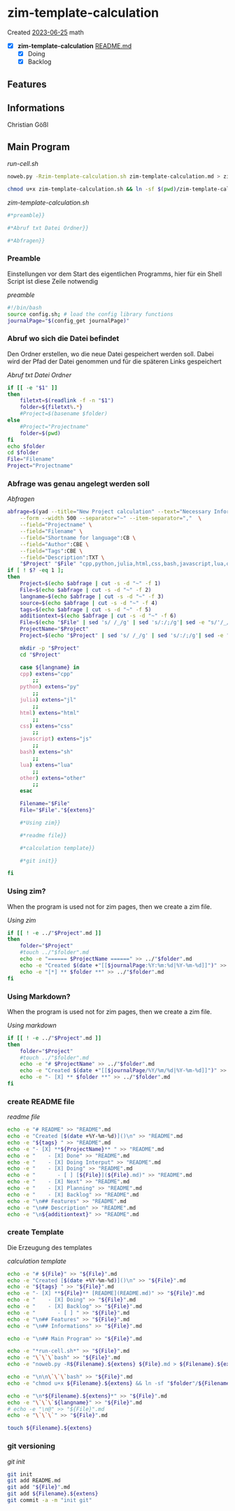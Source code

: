 # zim-template-calculation
Created [2023-06-25]()
math
- [X] **zim-template-calculation** [README.md](README.md)
    - [X] Doing
    - [X] Backlog

## Features



## Informations
 Christian Gößl


## Main Program

*run-cell.sh*
```bash
noweb.py -Rzim-template-calculation.sh zim-template-calculation.md > zim-template-calculation.sh && echo 'fertig'
```


```bash
chmod u+x zim-template-calculation.sh && ln -sf $(pwd)/zim-template-calculation.sh ~/.local/bin/zim-template-calculation.sh && echo 'fertig'
 ```



*zim-template-calculation.sh*
```bash
#*preamble}}

#*Abruf txt Datei Ordner}}

#*Abfragen}}

```

### Preamble

Einstellungen vor dem Start des eigentlichen Programms, hier für ein Shell Script ist diese Zeile notwendig

*preamble*
```bash
#!/bin/bash
source config.sh; # load the config library functions
journalPage="$(config_get journalPage)"

```

### Abruf wo sich die Datei befindet

Den Ordner erstellen, wo die neue Datei gespeichert werden soll. Dabei wird der Pfad der Datei genommen und für die späteren Links gespeichert

*Abruf txt Datei Ordner*
```bash
if [[ -e "$1" ]]
then
    filetxt=$(readlink -f -n "$1")
    folder=${filetxt%.*}
    #Project=$(basename $folder)
else
    #Project="Projectname"
    folder=$(pwd)
fi
echo $folder
cd $folder
File="Filename"
Project="Projectname"
```

### Abfrage was genau angelegt werden soll

*Abfragen*
```bash
abfrage=$(yad --title="New Project calculation" --text="Necessary Informations:" \
	--form --width 500 --separator="~" --item-separator=","  \
	--field="Projectname" \
	--field="Filename" \
	--field="Shortname for language":CB \
	--field="Author":CBE \
	--field="Tags":CBE \
	--field="Description":TXT \
	"$Project" "$File" "cpp,python,julia,html,css,bash,javascript,lua,other" "Christian Gößl,Internet" ",physic,math" "$additiontext")
if [ ! $? -eq 1 ];
then
	Project=$(echo $abfrage | cut -s -d "~" -f 1)
	File=$(echo $abfrage | cut -s -d "~" -f 2)
	langname=$(echo $abfrage | cut -s -d "~" -f 3)
	source=$(echo $abfrage | cut -s -d "~" -f 4)
	tags=$(echo $abfrage | cut -s -d "~" -f 5)
	additiontext=$(echo $abfrage | cut -s -d "~" -f 6)
	File=$(echo "$File" | sed 's/ /_/g' | sed 's/:/;/g'| sed -e "s/'/_/g" | sed 's/\"//g')
    ProjectName="$Project"
    Project=$(echo "$Project" | sed 's/ /_/g' | sed 's/:/;/g'| sed -e "s/'/_/g" | sed 's/\"//g')

	mkdir -p "$Project"
    cd "$Project"

	case ${langname} in
	cpp) extens="cpp"
		;;
	python) extens="py"
		;;
    julia) extens="jl"
		;;
    html) extens="html"
		;;
    css) extens="css"
		;;
    javascript) extens="js"
		;;
    bash) extens="sh"
		;;
    lua) extens="lua"
		;;
    other) extens="other"
		;;
    esac

    Filename="$File"
    File="$File"."${extens}"

    #*Using zim}}

    #*readme file}}

    #*calculation template}}

    #*git init}}

fi
```

### Using zim?
When the program is used not for zim pages, then we create a zim file.

*Using zim*
```bash
if [[ ! -e ../"$Project".md ]]
then
	folder="$Project"
	#touch ../"$folder".md
	echo -e "====== $ProjectName ======" >> ../"$folder".md
	echo -e "Created $(date +"[[$journalPage:%Y:%m:%d|%Y-%m-%d]]")" >> ../"$folder".md
	echo -e "[*] ** $folder **" >> ../"$folder".md
fi
```

### Using Markdown?
When the program is used not for zim pages, then we create a zim file.

*Using markdown*
```bash
if [[ ! -e ../"$Project".md ]]
then
	folder="$Project"
	#touch ../"$folder".md
	echo -e "# $ProjectName" >> ../"$folder".md
	echo -e "Created $(date +"[[$journalPage/%Y/%m/%d|%Y-%m-%d]]")" >> ../"$folder".md
	echo -e "- [X] ** $folder **" >> ../"$folder".md
fi
```

### create README file


*readme file*
```bash
echo -e "# README" >> "README".md
echo -e "Created [$(date +%Y-%m-%d)]()\n" >> "README".md
echo -e "${tags} " >> "README".md
echo -e "- [X] **${ProjectName}** " >> "README".md
echo -e "    - [X] Done" >> "README".md
echo -e "    - [X] Doing Interput" >> "README".md
echo -e "    - [X] Doing" >> "README".md
echo -e "       - [ ] [${File}](${File}.md)" >> "README".md
echo -e "    - [X] Next" >> "README".md
echo -e "    - [X] Planning" >> "README".md
echo -e "    - [X] Backlog" >> "README".md
echo -e "\n## Features" >> "README".md
echo -e "\n## Description" >> "README".md
echo -e "\n${additiontext}" >> "README".md
```


### create Template

Die Erzeugung des templates

*calculation template*
```bash
echo -e "# ${File}" >> "${File}".md
echo -e "Created [$(date +%Y-%m-%d)]()\n" >> "${File}".md
echo -e "${tags} " >> "${File}".md
echo -e "- [X] **${File}** [README](README.md)" >> "${File}".md
echo -e "    - [X] Doing" >> "${File}".md
echo -e "    - [X] Backlog" >> "${File}".md
echo -e "       - [ ] " >> "${File}".md
echo -e "\n## Features" >> "${File}".md
echo -e "\n## Informations" >> "${File}".md

echo -e "\n## Main Program" >> "${File}".md

echo -e "*run-cell.sh*" >> "${File}".md
echo -e "\`\`\`bash" >> "${File}".md
echo -e "noweb.py -R${Filename}.${extens} ${File}.md > ${Filename}.${extens} && echo 'fertig' \n\`\`\`" >> "${File}".md

echo -e "\n\n\`\`\`bash" >> "${File}".md
echo -e "chmod u+x ${Filename}.${extens} && ln -sf "$folder"/${Filename}.${extens} ~/.local/bin/${Filename}.${extens} && echo 'fertig'\n \`\`\`" >> "${File}".md

echo -e "\n*${Filename}.${extens}*" >> "${File}".md
echo -e "\`\`\`${langname}" >> "${File}".md
# echo -e "\n@" >> "${File}".md
echo -e "\`\`\`" >> "${File}".md

touch ${Filename}.${extens}
```

### git versioning

*git init*
```bash
git init
git add README.md
git add "${File}".md
git add ${Filename}.${extens}
git commit -a -m "init git"
```